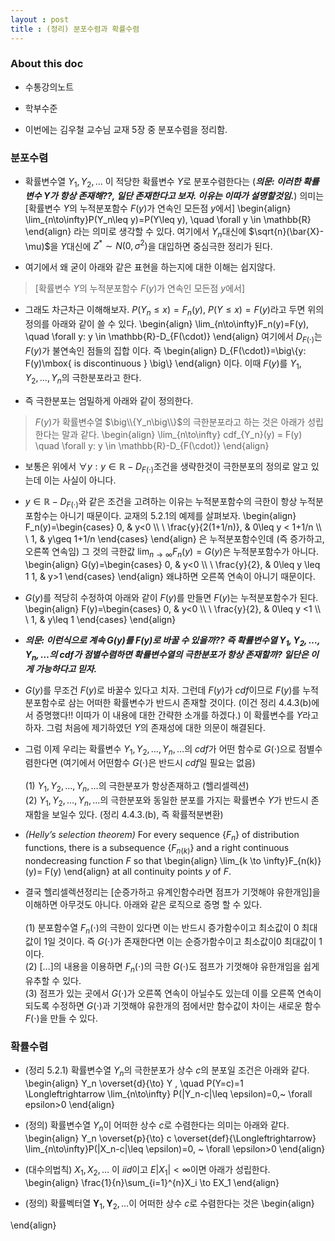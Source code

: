 ```yaml
---
layout : post 
title : (정리) 분포수렴과 확률수렴
---
```

### About this doc

- 수통강의노트 

- 학부수준 

- 이번에는 김우철 교수님 교재 5장 중 분포수렴을 정리함. 

### 분포수렴 

- 확률변수열 $Y_1,Y_2,\dots$ 이 적당한 확률변수 $Y$로 분포수렴한다는 (***의문: 이러한 확률변수 $Y$가 항상 존재해??, 일단 존재한다고 보자. 이유는 이따가 설명할것임.***) 의미는 [확률변수 $Y$의 누적분포함수 $F(y)$가 연속인 모든점 $y$에서]
\begin{align}
\lim_{n\to\infty}P(Y_n\leq y)=P(Y\leq y), \quad \forall y \in \mathbb{R}
\end{align}
라는 의미로 생각할 수 있다. 여기에서 $Y_n$대신에 $\sqrt{n}(\bar{X}-\mu)$을 $Y$대신에 $Z^* \sim N(0,\sigma^2)$을 대입하면 중심극한 정리가 된다. 

- 여기에서 왜 굳이 아래와 같은 표현을 하는지에 대한 이해는 쉽지않다. 
> [확률변수 $Y$의 누적분포함수 $F(y)$가 연속인 모든점 $y$에서]

- 그래도 차근차근 이해해보자. $P(Y_n\leq x)=F_n(y)$, $P(Y\leq x)=F(y)$라고 두면 위의 정의를 아래와 같이 쓸 수 있다. 
\begin{align}
\lim_{n\to\infty}F_n(y)=F(y), \quad \forall y: y \in \mathbb{R}-D_{F(\cdot)}
\end{align}
여기에서 $D_{F(\cdot)}$는 $F(y)$가 불연속인 점들의 집합 이다. 즉 
\begin{align}
D_{F(\cdot)}=\big\\{y: F(y)\mbox{ is discontinuous } \big\\}
\end{align}
이다. 이때 $F(y)$를 $Y_1,Y_2,\dots,Y_n$의 극한분포라고 한다. 

- 즉 극한분포는 엄밀하게 아래와 같이 정의한다. 
>$F(y)$가 확률변수열 $\big\\{Y_n\big\\}$의 극한분포라고 하는 것은 아래가 성립한다는 말과 같다. 
\begin{align}
\lim_{n\to\infty} cdf_{Y_n}(y) = F(y) \quad \forall y: y \in \mathbb{R}-D_{F(\cdot)}
\end{align}

- 보통은 위에서 $\forall y: y \in \mathbb{R}-D_{F(\cdot)}$조건을 생략한것이 극한분포의 정의로 알고 있는데 이는 사실이 아니다. 

- $y \in \mathbb{R}-D_{F(\cdot)}$와 같은 조건을 고려하는 이유는 누적분포함수의 극한이 항상 누적분포함수는 아니기 때문이다. 교재의 5.2.1의 예제를 살펴보자. 
\begin{align}
F_n(y)=\begin{cases} 
0, & y<0 \\\\ \\
\frac{y}{2(1+1/n)}, & 0\leq y < 1+1/n \\\\ \\
1, & y\geq 1+1/n
\end{cases}
\end{align}
은 누적분포함수인데 (즉 증가하고, 오른쪽 연속임) 그 것의 극한값 $\lim_{n\to \infty}F_n(y)=G(y)$은 누적분포함수가 아니다. 
\begin{align}
G(y)=\begin{cases}
0, & y<0 \\\\ \\
\frac{y}{2}, & 0\leq y \leq 1 
1, & y>1
\end{cases}
\end{align}
왜냐하면 오른쪽 연속이 아니기 때문이다. 

- $G(y)$를 적당히 수정하여 아래와 같이 $F(y)$를 만들면 $F(y)$는 누적분포함수가 된다. 
\begin{align}
F(y)=\begin{cases}
0, & y<0 \\\\ \\
\frac{y}{2}, & 0\leq y <1 \\\\ \\
1, & y\leq 1 
\end{cases}
\end{align}

- ***의문: 이런식으로 계속 $G(y)$를 $F(y)$로 바꿀 수 있을까?? 즉 확률변수열 $Y_1,Y_2,\dots,Y_n,\dots$의 cdf가 점별수렴하면 확률변수열의 극한분포가 항상 존재할까? 일단은 이게 가능하다고 믿자.***

- $G(y)$를 무조건 $F(y)$로 바꿀수 있다고 치자. 그런데 $F(y)$가 *cdf*이므로 $F(y)$를 누적분포함수로 삼는 어떠한 확률변수가 반드시 존재할 것이다. (이건 정리 4.4.3(b)에서 증명했다!! 이따가 이 내용에 대한 간략한 소개를 하겠다.) 이 확률변수를 $Y$라고 하자. 그럼 처음에 제기하였던 $Y$의 존재성에 대한 의문이 해결된다. 

- 그럼 이제 우리는 확률변수 $Y_1,Y_2,\dots,Y_n,\dots$의 *cdf*가 어떤 함수로 $G(\cdot)$으로 점별수렴한다면 (여기에서 어떤함수 $G(\cdot)$은 반드시 *cdf*일 필요는 없음) <br/><br/>
(1) $Y_1,Y_2,\dots,Y_n,\dots$의 극한분포가 항상존재하고 (헬리셀렉션) <br/>
(2) $Y_1,Y_2,\dots,Y_n,\dots$의 극한분포와 동일한 분포를 가지는 확률변수 $Y$가 반드시 존재함을 보일수 있다. (정리 4.4.3.(b), 즉 확률적분변환) <br/>

- *(Helly’s selection theorem)* For every sequence $\{F_n\}$ of distribution functions, there is a subsequence $\{F_{n(k)}\}$ and a right continuous nondecreasing function $F$ so that 
\begin{align}
\lim_{k \to \infty}F_{n(k)}(y)= F(y)
\end{align}
at all continuity points $y$ of $F$.

- 결국 헬리셀렉션정리는 [순증가하고 유계인함수라면 점프가 기껏해야 유한개임]을 이해하면 아무것도 아니다. 아래와 같은 로직으로 증명 할 수 있다. <br/><br/>
(1) 분포함수열 $F_n(\cdot)$의 극한이 있다면 이는 반드시 증가함수이고 최소값이 0 최대값이 1일 것이다. 즉 $G(\cdot)$가 존재한다면 이는 순증가함수이고 최소값이0 최대값이 1이다. <br/>
(2) [$\dots$]의 내용을 이용하면 $F_n(\cdot)$의 극한 $G(\cdot)$도 점프가 기껏해야 유한개임을 쉽게 유추할 수 있다. <br/>
(3) 점프가 있는 곳에서 $G(\cdot)$가 오른쪽 연속이 아닐수도 있는데 이를 오른쪽 연속이 되도록 수정하면 $G(\cdot)$과 기껏해야 유한개의 점에서만 함수값이 차이는 새로운 함수 $F(\cdot)$을 만들 수 있다. 

### 확률수렴 

- (정리 5.2.1) 확률변수열 $Y_n$의 극한분포가 상수 $c$의 분포일 조건은 아래와 같다. 
\begin{align}
Y_n \overset{d}{\to} Y , \quad P(Y=c)=1 \Longleftrightarrow \lim_{n\to\infty} P(|Y_n-c|\leq \epsilon)=0,~ \forall epsilon>0
\end{align}

- (정의) 확률변수열 $Y_n$이 어떠한 상수 $c$로 수렴한다는 의미는 아래와 같다. 
\begin{align}
Y_n \overset{p}{\to} c \overset{def}{\Longleftrightarrow} \lim_{n\to\infty}P(\|X_n-c\|\leq \epsilon)=0, ~ \forall \epsilon>0
\end{align}

- (대수의법칙) $X_1,X_2,\dots$ 이 *iid*이고 $E|X_1|<\infty$이면 아래가 성립한다. 
\begin{align}
\frac{1}{n}\sum_{i=1}^{n}X_i \to EX_1
\end{align}

- (정의) 확률벡터열 $\boldsymbol{Y}_ 1,\boldsymbol{Y}_ 2,\dots$이 어떠한 상수 $c$로 수렴한다는 것은 
\begin{align}

\end{align}